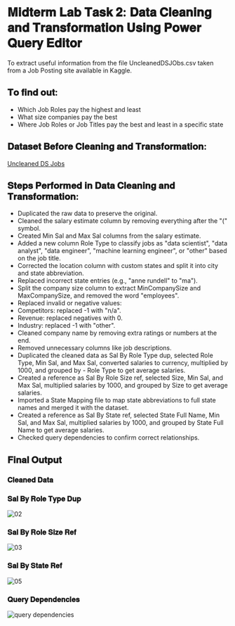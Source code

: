 # 𝐌𝐢𝐝𝐭𝐞𝐫𝐦 𝐋𝐚𝐛 𝐓𝐚𝐬𝐤 𝟐: 𝐃𝐚𝐭𝐚 𝐂𝐥𝐞𝐚𝐧𝐢𝐧𝐠 𝐚𝐧𝐝 𝐓𝐫𝐚𝐧𝐬𝐟𝐨𝐫𝐦𝐚𝐭𝐢𝐨𝐧 𝐔𝐬𝐢𝐧𝐠 𝐏𝐨𝐰𝐞𝐫 𝐐𝐮𝐞𝐫𝐲 𝐄𝐝𝐢𝐭𝐨𝐫
To extract useful information from the file UncleanedDSJObs.csv taken from a Job Posting site available in Kaggle.  
## 𝐓𝐨 𝐟𝐢𝐧𝐝 𝐨𝐮𝐭:
- Which Job Roles pay the highest and least
- What size companies pay the best
- Where Job Roles or Job Titles pay the best and least in a specific state
## 𝐃𝐚𝐭𝐚𝐬𝐞𝐭 𝐁𝐞𝐟𝐨𝐫𝐞 𝐂𝐥𝐞𝐚𝐧𝐢𝐧𝐠 𝐚𝐧𝐝 𝐓𝐫𝐚𝐧𝐬𝐟𝐨𝐫𝐦𝐚𝐭𝐢𝐨𝐧:
[Uncleaned DS Jobs](https://github.com/rxnz03/EDM-Portfolio/blob/main/Midterm%20Lab%20Task%202/Uncleaned_DS_jobs.csv)

## 𝐒𝐭𝐞𝐩𝐬 𝐏𝐞𝐫𝐟𝐨𝐫𝐦𝐞𝐝 𝐢𝐧 𝐃𝐚𝐭𝐚 𝐂𝐥𝐞𝐚𝐧𝐢𝐧𝐠 𝐚𝐧𝐝 𝐓𝐫𝐚𝐧𝐬𝐟𝐨𝐫𝐦𝐚𝐭𝐢𝐨𝐧:
- Duplicated the raw data to preserve the original.  
- Cleaned the salary estimate column by removing everything after the "(" symbol.  
- Created Min Sal and Max Sal columns from the salary estimate.  
- Added a new column Role Type to classify jobs as "data scientist", "data analyst", "data engineer", "machine learning engineer", or "other" based on the job title.  
- Corrected the location column with custom states and split it into city and state abbreviation.  
- Replaced incorrect state entries (e.g., "anne rundell" to "ma").  
- Split the company size column to extract MinCompanySize and MaxCompanySize, and removed the word "employees".  
- Replaced invalid or negative values:  
- Competitors: replaced -1 with "n/a".  
- Revenue: replaced negatives with 0.  
- Industry: replaced -1 with "other".  
- Cleaned company name by removing extra ratings or numbers at the end.  
- Removed unnecessary columns like job descriptions.  
- Duplicated the cleaned data as Sal By Role Type dup, selected Role Type, Min Sal, and Max Sal, converted salaries to currency, multiplied by 1000, and grouped by - Role Type to get average salaries.  
- Created a reference as Sal By Role Size ref, selected Size, Min Sal, and Max Sal, multiplied salaries by 1000, and grouped by Size to get average salaries.  
- Imported a State Mapping file to map state abbreviations to full state names and merged it with the dataset.  
- Created a reference as Sal By State ref, selected State Full Name, Min Sal, and Max Sal, multiplied salaries by 1000, and grouped by State Full Name to get average salaries.  
- Checked query dependencies to confirm correct relationships.  

## 𝐅𝐢𝐧𝐚𝐥 𝐎𝐮𝐭𝐩𝐮𝐭
### 𝐂𝐥𝐞𝐚𝐧𝐞𝐝 𝐃𝐚𝐭𝐚


### 𝐒𝐚𝐥 𝐁𝐲 𝐑𝐨𝐥𝐞 𝐓𝐲𝐩𝐞 𝐃𝐮𝐩
![02](https://github.com/user-attachments/assets/813828ae-153c-40df-85f2-1dc2a421e3c6)


### 𝐒𝐚𝐥 𝐁𝐲 𝐑𝐨𝐥𝐞 𝐒𝐢𝐳𝐞 𝐑𝐞𝐟
![03](https://github.com/user-attachments/assets/4f7f9370-c2ac-4db5-88f7-ca13b170e17f)


### 𝐒𝐚𝐥 𝐁𝐲 𝐒𝐭𝐚𝐭𝐞 𝐑𝐞𝐟
![05](https://github.com/user-attachments/assets/918d9573-db3e-44fa-a23a-21cb714f3b09)


### 𝐐𝐮𝐞𝐫𝐲 𝐃𝐞𝐩𝐞𝐧𝐝𝐞𝐧𝐜𝐢𝐞𝐬
![query dependencies](https://github.com/user-attachments/assets/044c4320-8233-4763-b535-f87e3fc80f3f)

